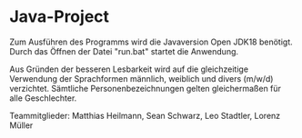 # Java-Project

Zum Ausführen des Programms wird die Javaversion Open JDK18 benötigt.
Durch das Öffnen der Datei "run.bat" startet die Anwendung.


Aus Gründen der besseren Lesbarkeit wird auf die gleichzeitige Verwendung der Sprachformen männlich, weiblich und divers (m/w/d) verzichtet. Sämtliche Personenbezeichnungen gelten gleichermaßen für alle Geschlechter.

Teammitglieder:
Matthias Heilmann, Sean Schwarz, Leo Stadtler, Lorenz Müller